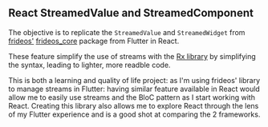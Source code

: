 ## React StreamedValue and StreamedComponent

The objective is to replicate the `StreamedValue` and `StreamedWidget` from [frideos'](https://github.com/frideosapps) [frideos_core](https://pub.dev/packages/frideos_core) package from Flutter in React.

These feature simplify the use of streams with the [Rx library](https://github.com/ReactiveX/rxjs) by simplifying the syntax, leading to lighter, more readble code.

This is both a learning and quality of life project: as I'm using frideos' library to manage streams in Flutter: having similar feature available in React would allow me to easily use streams and the BloC pattern as I start working with React. Creating this library also allows me to explore React through the lens of my Flutter experience and is a good shot at comparing the 2 frameworks.
